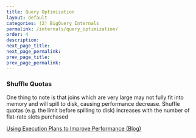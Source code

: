```yaml
---
title: Query Optimization
layout: default
categories: (2) BigQuery Internals
permalink: /internals/query_optimization/
order: 4
description: 
next_page_title: 
next_page_permalink: 
prev_page_title: 
prev_page_permalink: 
---
```



### Shuffle Quotas
One thing to note is that joins which are very large may not fully fit into memory and will spill to disk, causing performance decrease. Shuffle quotas (e.g. the limit before spilling to disk) increases with the number of flat-rate slots purchased



<a href="https://medium.com/slalom-build/using-bigquery-execution-plans-to-improve-query-performance-af141b0cc33d" class="button">Using Execution Plans to Improve Performance (Blog)</a>